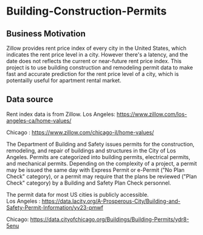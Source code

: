 # Building-Construction-Permits

## Business Motivation
Zillow provides rent price index of every city in the United States, which indicates the rent price level in a city. However there's a latency, and the date does not reflects the current or near-future rent price index. This project is to use building construction and remodeling permit data to make fast and accurate prediction for the rent price level of a city, which is potentailly useful for apartment rental market.

## Data source
Rent index data is from Zillow.
Los Angeles: https://www.zillow.com/los-angeles-ca/home-values/

Chicago : https://www.zillow.com/chicago-il/home-values/

The Department of Building and Safety issues permits for the construction, remodeling, and repair of buildings and structures in the City of Los Angeles. Permits are categorized into building permits, electrical permits, and mechanical permits. Depending on the complexity of a project, a permit may be issued the same day with Express Permit or e-Permit ("No Plan Check" category), or a permit may require that the plans be reviewed ("Plan Check" category) by a Building and Safety Plan Check personnel.

The permit data for most US cities is publicly accessible.  
Los Angeles :  https://data.lacity.org/A-Prosperous-City/Building-and-Safety-Permit-Information/yv23-pmwf

Chicago: https://data.cityofchicago.org/Buildings/Building-Permits/ydr8-5enu
